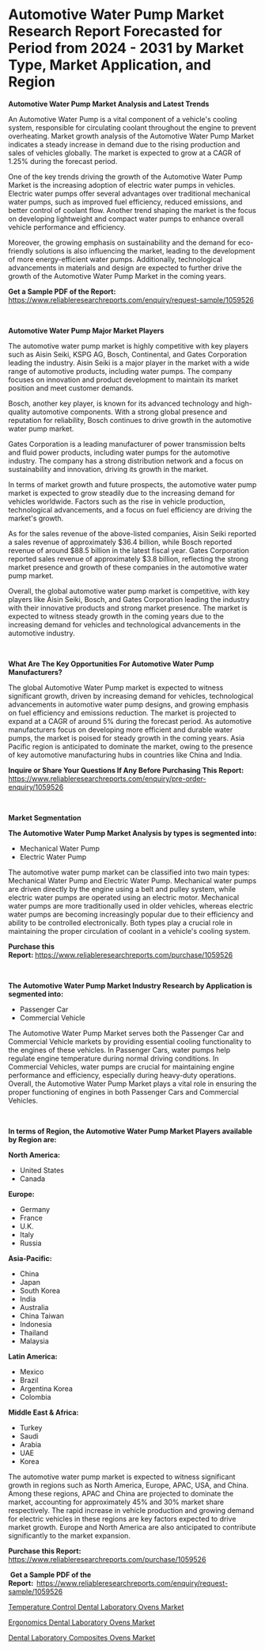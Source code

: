 <p><h1>Automotive Water Pump Market Research Report Forecasted for Period from 2024 -  2031 by Market Type, Market Application, and Region</h1></p><p><strong>Automotive Water Pump Market Analysis and Latest Trends</strong></p>
<p><p>An Automotive Water Pump is a vital component of a vehicle's cooling system, responsible for circulating coolant throughout the engine to prevent overheating. Market growth analysis of the Automotive Water Pump Market indicates a steady increase in demand due to the rising production and sales of vehicles globally. The market is expected to grow at a CAGR of 1.25% during the forecast period.</p><p>One of the key trends driving the growth of the Automotive Water Pump Market is the increasing adoption of electric water pumps in vehicles. Electric water pumps offer several advantages over traditional mechanical water pumps, such as improved fuel efficiency, reduced emissions, and better control of coolant flow. Another trend shaping the market is the focus on developing lightweight and compact water pumps to enhance overall vehicle performance and efficiency.</p><p>Moreover, the growing emphasis on sustainability and the demand for eco-friendly solutions is also influencing the market, leading to the development of more energy-efficient water pumps. Additionally, technological advancements in materials and design are expected to further drive the growth of the Automotive Water Pump Market in the coming years.</p></p>
<p><strong>Get a Sample PDF of the Report:&nbsp;</strong> <a href="https://www.reliableresearchreports.com/enquiry/request-sample/1059526">https://www.reliableresearchreports.com/enquiry/request-sample/1059526</a></p>
<p>&nbsp;</p>
<p><strong>Automotive Water Pump Major Market Players</strong></p>
<p><p>The automotive water pump market is highly competitive with key players such as Aisin Seiki, KSPG AG, Bosch, Continental, and Gates Corporation leading the industry. Aisin Seiki is a major player in the market with a wide range of automotive products, including water pumps. The company focuses on innovation and product development to maintain its market position and meet customer demands.</p><p>Bosch, another key player, is known for its advanced technology and high-quality automotive components. With a strong global presence and reputation for reliability, Bosch continues to drive growth in the automotive water pump market.</p><p>Gates Corporation is a leading manufacturer of power transmission belts and fluid power products, including water pumps for the automotive industry. The company has a strong distribution network and a focus on sustainability and innovation, driving its growth in the market.</p><p>In terms of market growth and future prospects, the automotive water pump market is expected to grow steadily due to the increasing demand for vehicles worldwide. Factors such as the rise in vehicle production, technological advancements, and a focus on fuel efficiency are driving the market's growth.</p><p>As for the sales revenue of the above-listed companies, Aisin Seiki reported a sales revenue of approximately $36.4 billion, while Bosch reported revenue of around $88.5 billion in the latest fiscal year. Gates Corporation reported sales revenue of approximately $3.8 billion, reflecting the strong market presence and growth of these companies in the automotive water pump market.</p><p>Overall, the global automotive water pump market is competitive, with key players like Aisin Seiki, Bosch, and Gates Corporation leading the industry with their innovative products and strong market presence. The market is expected to witness steady growth in the coming years due to the increasing demand for vehicles and technological advancements in the automotive industry.</p></p>
<p>&nbsp;</p>
<p><strong>What Are The Key Opportunities For Automotive Water Pump Manufacturers?</strong></p>
<p><p>The global Automotive Water Pump market is expected to witness significant growth, driven by increasing demand for vehicles, technological advancements in automotive water pump designs, and growing emphasis on fuel efficiency and emissions reduction. The market is projected to expand at a CAGR of around 5% during the forecast period. As automotive manufacturers focus on developing more efficient and durable water pumps, the market is poised for steady growth in the coming years. Asia Pacific region is anticipated to dominate the market, owing to the presence of key automotive manufacturing hubs in countries like China and India.</p></p>
<p><strong>Inquire or Share Your Questions If Any Before Purchasing This Report:</strong> <a href="https://www.reliableresearchreports.com/enquiry/pre-order-enquiry/1059526">https://www.reliableresearchreports.com/enquiry/pre-order-enquiry/1059526</a></p>
<p>&nbsp;</p>
<p><strong>Market Segmentation</strong></p>
<p><strong>The Automotive Water Pump Market Analysis by types is segmented into:</strong></p>
<p><ul><li>Mechanical Water Pump</li><li>Electric Water Pump</li></ul></p>
<p><p>The automotive water pump market can be classified into two main types: Mechanical Water Pump and Electric Water Pump. Mechanical water pumps are driven directly by the engine using a belt and pulley system, while electric water pumps are operated using an electric motor. Mechanical water pumps are more traditionally used in older vehicles, whereas electric water pumps are becoming increasingly popular due to their efficiency and ability to be controlled electronically. Both types play a crucial role in maintaining the proper circulation of coolant in a vehicle's cooling system.</p></p>
<p><strong>Purchase this Report:&nbsp;</strong><a href="https://www.reliableresearchreports.com/purchase/1059526">https://www.reliableresearchreports.com/purchase/1059526</a></p>
<p>&nbsp;</p>
<p><strong>The Automotive Water Pump Market Industry Research by Application is segmented into:</strong></p>
<p><ul><li>Passenger Car</li><li>Commercial Vehicle</li></ul></p>
<p><p>The Automotive Water Pump Market serves both the Passenger Car and Commercial Vehicle markets by providing essential cooling functionality to the engines of these vehicles. In Passenger Cars, water pumps help regulate engine temperature during normal driving conditions. In Commercial Vehicles, water pumps are crucial for maintaining engine performance and efficiency, especially during heavy-duty operations. Overall, the Automotive Water Pump Market plays a vital role in ensuring the proper functioning of engines in both Passenger Cars and Commercial Vehicles.</p></p>
<p>&nbsp;</p>
<p><strong>In terms of Region, the Automotive Water Pump Market Players available by Region are:</strong></p>
<p>
    <p> <strong> North America: </strong>
        <ul>
            <li>United States</li>
            <li>Canada</li>
        </ul>
        </p> 
    <p> <strong> Europe: </strong>
        <ul>
            <li>Germany</li>
            <li>France</li>
            <li>U.K.</li>
            <li>Italy</li>
            <li>Russia</li>
        </ul>
        </p> 
    <p> <strong> Asia-Pacific: </strong>
        <ul>
            <li>China</li>
            <li>Japan</li>
            <li>South Korea</li>
            <li>India</li>
            <li>Australia</li>
            <li>China Taiwan</li>
            <li>Indonesia</li>
            <li>Thailand</li>
            <li>Malaysia</li>
        </ul>
        </p> 
    <p> <strong> Latin America: </strong>
        <ul>
            <li>Mexico</li>
            <li>Brazil</li>
            <li>Argentina Korea</li>
            <li>Colombia</li>
        </ul>
        </p> 
    <p> <strong> Middle East & Africa: </strong>
        <ul>
            <li>Turkey</li>
            <li>Saudi</li>
            <li>Arabia</li>
            <li>UAE</li>
            <li>Korea</li>
        </ul>
    </p>
    </p>
<p><p>The automotive water pump market is expected to witness significant growth in regions such as North America, Europe, APAC, USA, and China. Among these regions, APAC and China are projected to dominate the market, accounting for approximately 45% and 30% market share respectively. The rapid increase in vehicle production and growing demand for electric vehicles in these regions are key factors expected to drive market growth. Europe and North America are also anticipated to contribute significantly to the market expansion.</p></p>
<p><strong>Purchase this Report: </strong><a href="https://www.reliableresearchreports.com/purchase/1059526">https://www.reliableresearchreports.com/purchase/1059526</a></p>
<p>&nbsp;<strong>Get a Sample PDF of the Report:&nbsp;&nbsp;</strong><a href="https://www.reliableresearchreports.com/enquiry/request-sample/1059526">https://www.reliableresearchreports.com/enquiry/request-sample/1059526</a></p>
<p><strong></strong></p>
<p><p><a href="https://view.publitas.com/reportprime-1/decoding-the-temperature-control-dental-laboratory-ovens-market-a-deep-dive-into-the-latest-market-trends-market-segmentation-and-competitive-analysis/">Temperature Control Dental Laboratory Ovens Market</a></p><p><a href="https://view.publitas.com/reportprime-1/ergonomics-dental-laboratory-ovens-market-size-growth-and-forecast-from-2023-2030/">Ergonomics Dental Laboratory Ovens Market</a></p><p><a href="https://view.publitas.com/reportprime-1/dental-laboratory-composites-ovens-market-research-report-unlocks-analysis-on-the-market-financial-status-market-size-and-market-revenue-upto-2030/">Dental Laboratory Composites Ovens Market</a></p></p>